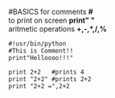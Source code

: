 #BASICS
for comments **#**  
to print on screen **print" "**  
aritmetic operations **+,-,*,/,%** 
```
#!usr/bin/python
#This is Comment!!
print"Helloooo!!!"

print 2+2   #prints 4
print "2+2" #prints 2+2
print "2+2 =",2+2
```
